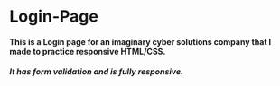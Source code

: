 # Login-Page
#### This is a Login page for an imaginary cyber solutions company that I made to practice responsive HTML/CSS.
##### It has form validation and is fully responsive.
